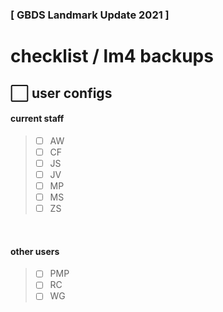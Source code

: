 ### [ GBDS Landmark Update 2021 ]

# checklist / lm4 backups







## &#x2B1C; user configs

<!--
```
completed : yyyy-mm-dd
```
-->

#### current staff

<blockquote>

* [ ] AW
* [ ] CF
* [ ] JS
* [ ] JV
* [ ] MP
* [ ] MS
* [ ] ZS
</blockquote>

<br>

#### other users

<blockquote>

* [ ] PMP
* [ ] RC
* [ ] WG
</blockquote>



<!--
x2B1C :white_large_square:
x2611 :ballot_box_with_check:

# alts #
x2705 :white_check_mark:
x2714 :heavy_check_mark:
x25FD :white_medium_small_square:
-->
